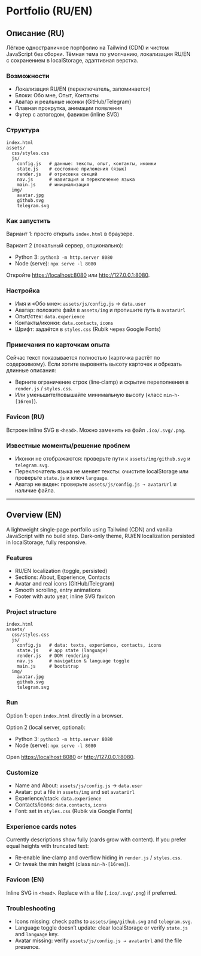 # Portfolio (RU/EN)

## Описание (RU)

Лёгкое одностраничное портфолио на Tailwind (CDN) и чистом JavaScript без сборки. Тёмная тема по умолчанию, локализация RU/EN с сохранением в localStorage, адаптивная верстка.

### Возможности

- Локализация RU/EN (переключатель, запоминается)
- Блоки: Обо мне, Опыт, Контакты
- Аватар и реальные иконки (GitHub/Telegram)
- Плавная прокрутка, анимации появления
- Футер с автогодом, фавикон (inline SVG)

### Структура

```text
index.html
assets/
  css/styles.css
  js/
    config.js   # данные: тексты, опыт, контакты, иконки
    state.js    # состояние приложения (язык)
    render.js   # отрисовка секций
    nav.js      # навигация и переключение языка
    main.js     # инициализация
  img/
    avatar.jpg
    github.svg
    telegram.svg
```

### Как запустить

Вариант 1: просто открыть `index.html` в браузере.

Вариант 2 (локальный сервер, опционально):

- Python 3: `python3 -m http.server 8080`
- Node (serve): `npx serve -l 8080`

Откройте <https://localhost:8080> или <http://127.0.0.1:8080>.

### Настройка

- Имя и «Обо мне»: `assets/js/config.js` → `data.user`
- Аватар: положите файл в `assets/img` и пропишите путь в `avatarUrl`
- Опыт/стек: `data.experience`
- Контакты/иконки: `data.contacts`, `icons`
- Шрифт: задаётся в `styles.css` (Rubik через Google Fonts)

### Примечания по карточкам опыта

Сейчас текст показывается полностью (карточка растёт по содержимому). Если хотите выровнять высоту карточек и обрезать длинные описания:

- Верните ограничение строк (line‑clamp) и скрытие переполнения в `render.js` / `styles.css`.
- Или уменьшите/повышайте минимальную высоту (класс `min-h-[16rem]`).

### Favicon (RU)

Встроен inline SVG в `<head>`. Можно заменить на файл `.ico/.svg/.png`.

### Известные моменты/решение проблем

- Иконки не отображаются: проверьте пути к `assets/img/github.svg` и `telegram.svg`.
- Переключатель языка не меняет тексты: очистите localStorage или проверьте `state.js` и ключ `language`.
- Аватар не виден: проверьте `assets/js/config.js → avatarUrl` и наличие файла.

---

## Overview (EN)

A lightweight single‑page portfolio using Tailwind (CDN) and vanilla JavaScript with no build step. Dark‑only theme, RU/EN localization persisted in localStorage, fully responsive.

### Features

- RU/EN localization (toggle, persisted)
- Sections: About, Experience, Contacts
- Avatar and real icons (GitHub/Telegram)
- Smooth scrolling, entry animations
- Footer with auto year, inline SVG favicon

### Project structure

```text
index.html
assets/
  css/styles.css
  js/
    config.js   # data: texts, experience, contacts, icons
    state.js    # app state (language)
    render.js   # DOM rendering
    nav.js      # navigation & language toggle
    main.js     # bootstrap
  img/
    avatar.jpg
    github.svg
    telegram.svg
```

### Run

Option 1: open `index.html` directly in a browser.

Option 2 (local server, optional):

- Python 3: `python3 -m http.server 8080`
- Node (serve): `npx serve -l 8080`

Open <https://localhost:8080> or <http://127.0.0.1:8080>.

### Customize

- Name and About: `assets/js/config.js` → `data.user`
- Avatar: put a file in `assets/img` and set `avatarUrl`
- Experience/stack: `data.experience`
- Contacts/icons: `data.contacts`, `icons`
- Font: set in `styles.css` (Rubik via Google Fonts)

### Experience cards notes

Currently descriptions show fully (cards grow with content). If you prefer equal heights with truncated text:

- Re‑enable line‑clamp and overflow hiding in `render.js` / `styles.css`.
- Or tweak the min height (class `min-h-[16rem]`).

### Favicon (EN)

Inline SVG in `<head>`. Replace with a file (`.ico/.svg/.png`) if preferred.

### Troubleshooting

- Icons missing: check paths to `assets/img/github.svg` and `telegram.svg`.
- Language toggle doesn’t update: clear localStorage or verify `state.js` and `language` key.
- Avatar missing: verify `assets/js/config.js → avatarUrl` and the file presence.
